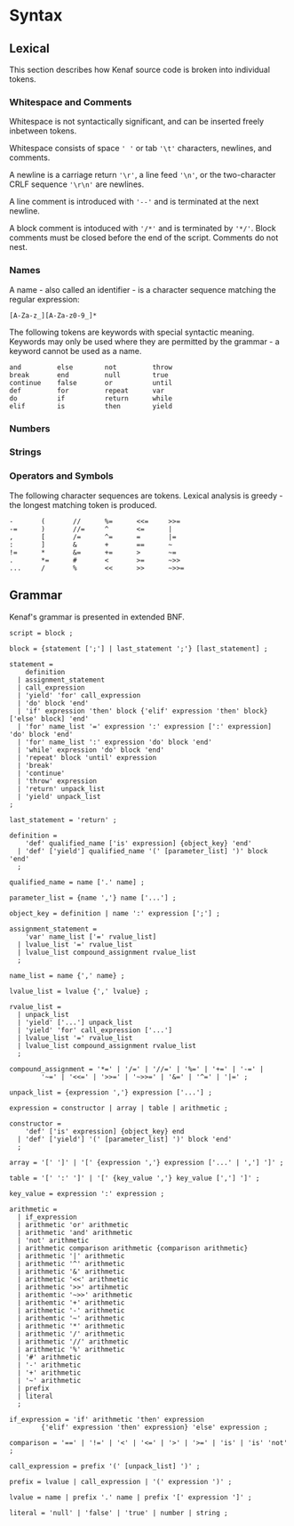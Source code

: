 # Syntax


## Lexical

This section describes how Kenaf source code is broken into individual tokens.


### Whitespace and Comments

Whitespace is not syntactically significant, and can be inserted freely
inbetween tokens.

Whitespace consists of space `' '` or tab `'\t'` characters, newlines, and
comments.

A newline is a carriage return `'\r'`, a line feed `'\n'`, or the two-character
CRLF sequence `'\r\n'` are newlines.

A line comment is introduced with `'--'` and is terminated at the next newline.

A block comment is intoduced with `'/*'` and is terminated by `'*/'`.  Block
comments must be closed before the end of the script.  Comments do not nest.


### Names

A name - also called an identifier - is a character sequence matching the
regular expression:

```regexp
[A-Za-z_][A-Za-z0-9_]*
```

The following tokens are keywords with special syntactic meaning.  Keywords
may only be used where they are permitted by the grammar - a keyword cannot
be used as a name.

```
and         else        not         throw
break       end         null        true
continue    false       or          until
def         for         repeat      var
do          if          return      while
elif        is          then        yield
```


### Numbers




### Strings



### Operators and Symbols

The following character sequences are tokens.  Lexical analysis is greedy -
the longest matching token is produced.

```
-       (       //      %=      <<=     >>=
-=      )       //=     ^       <=      |
,       [       /=      ^=      =       |=
:       ]       &       +       ==      ~
!=      *       &=      +=      >       ~=
.       *=      #       <       >=      ~>>
...     /       %       <<      >>      ~>>=
```

## Grammar

Kenaf's grammar is presented in extended BNF.

```EBNF
script = block ;

block = {statement [';'] | last_statement ';'} [last_statement] ;

statement =
    definition
  | assignment_statement
  | call_expression
  | 'yield' 'for' call_expression
  | 'do' block 'end'
  | 'if' expression 'then' block {'elif' expression 'then' block} ['else' block] 'end'
  | 'for' name_list '=' expression ':' expression [':' expression] 'do' block 'end'
  | 'for' name_list ':' expression 'do' block 'end'
  | 'while' expression 'do' block 'end'
  | 'repeat' block 'until' expression
  | 'break'
  | 'continue'
  | 'throw' expression
  | 'return' unpack_list
  | 'yield' unpack_list
;

last_statement = 'return' ;

definition =
    'def' qualified_name ['is' expression] {object_key} 'end'
  | 'def' ['yield'] qualified_name '(' [parameter_list] ')' block 'end'
  ;

qualified_name = name ['.' name] ;

parameter_list = {name ','} name ['...'] ;

object_key = definition | name ':' expression [';'] ;

assignment_statement =
    'var' name_list ['=' rvalue_list]
  | lvalue_list '=' rvalue_list
  | lvalue_list compound_assignment rvalue_list
  ;

name_list = name {',' name} ;

lvalue_list = lvalue {',' lvalue} ;

rvalue_list =
  | unpack_list
  | 'yield' ['...'] unpack_list
  | 'yield' 'for' call_expression ['...']
  | lvalue_list '=' rvalue_list
  | lvalue_list compound_assignment rvalue_list
  ;

compound_assignment = '*=' | '/=' | '//=' | '%=' | '+=' | '-=' |
        '~=' | '<<=' | '>>=' | '~>>=' | '&=' | '^=' | '|=' ;

unpack_list = {expression ','} expression ['...'] ;

expression = constructor | array | table | arithmetic ;

constructor =
    'def' ['is' expression] {object_key} end
  | 'def' ['yield'] '(' [parameter_list] ')' block 'end'
  ;

array = '[' ']' | '[' {expression ','} expression ['...' | ','] ']' ;

table = '[' ':' ']' | '[' {key_value ','} key_value [','] ']' ;

key_value = expression ':' expression ;

arithmetic =
  | if_expression
  | arithmetic 'or' arithmetic
  | arithmetic 'and' arithmetic
  | 'not' arithmetic
  | arithmetic comparison arithmetic {comparison arithmetic}
  | arithmetic '|' arithmetic
  | arithmetic '^' arithmetic
  | arithmetic '&' arithmetic
  | arithmetic '<<' arithmetic
  | arithmetic '>>' artihmetic
  | arithemtic '~>>' arithmetic
  | arithemtic '+' arithmetic
  | arithmetic '-' arithmetic
  | arithemtic '~' arithmetic
  | arithmetic '*' arithmetic
  | arithmetic '/' arithmetic
  | arithmetic '//' arithmetic
  | arithmetic '%' arithmetic
  | '#' arithmetic
  | '-' arithmetic
  | '+' arithmetic
  | '~' arithmetic
  | prefix
  | literal
  ;

if_expression = 'if' arithmetic 'then' expression
        {'elif' expression 'then' expression} 'else' expression ;

comparison = '==' | '!=' | '<' | '<=' | '>' | '>=' | 'is' | 'is' 'not' ;

call_expression = prefix '(' [unpack_list] ')' ;

prefix = lvalue | call_expression | '(' expression ')' ;

lvalue = name | prefix '.' name | prefix '[' expression ']' ;

literal = 'null' | 'false' | 'true' | number | string ;
```

